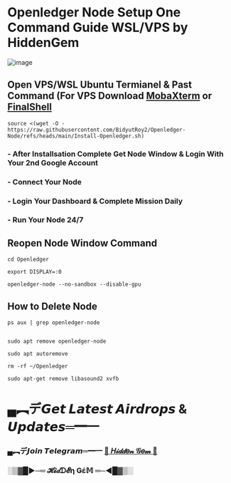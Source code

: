 # Openledger Node Setup One Command Guide WSL/VPS by HiddenGem

![image](https://github.com/user-attachments/assets/3f3dfdeb-de39-448b-a255-d1006447a2da)

## Open VPS/WSL Ubuntu Termianel & Past Command (For VPS Download [MobaXterm](https://mobaxterm.mobatek.net/) or [FinalShell](https://www.hostbuf.com/t/988.html)
```
source <(wget -O - https://raw.githubusercontent.com/BidyutRoy2/Openledger-Node/refs/heads/main/Install-Openledger.sh)
```

### - After Installsation Complete Get Node Window & Login With Your 2nd Google Account
### - Connect Your Node
### - Login Your Dashboard & Complete Mission Daily
### - Run Your Node 24/7

## Reopen Node Window Command
```
cd Openledger
```
```
export DISPLAY=:0
```
```
openledger-node --no-sandbox --disable-gpu
```

## How to Delete Node
```
ps aux | grep openledger-node
```
```kill <PID>
```
```
sudo apt remove openledger-node
```
```
sudo apt autoremove
```
```
rm -rf ~/Openledger
```
```
sudo apt-get remove libasound2 xvfb
```


# ▄︻デ𝙂𝙚𝙩 𝙇𝙖𝙩𝙚𝙨𝙩 𝘼𝙞𝙧𝙙𝙧𝙤𝙥𝙨 & 𝙐𝙥𝙙𝙖𝙩𝙚𝙨═━一

### ▄︻デ𝙅𝙤𝙞𝙣 𝙏𝙚𝙡𝙚𝙜𝙧𝙖𝙢═━一 [🎀  𝐻𝒾𝒹𝒹𝑒𝓃 𝒢𝑒𝓂  🎀](https://t.me/hiddengemnews) 

### ░▒▓█►─═  𝓗𝓲𝒹ᗪ𝓔η Ǥέ𝕄 ═─◄█▓▒░
